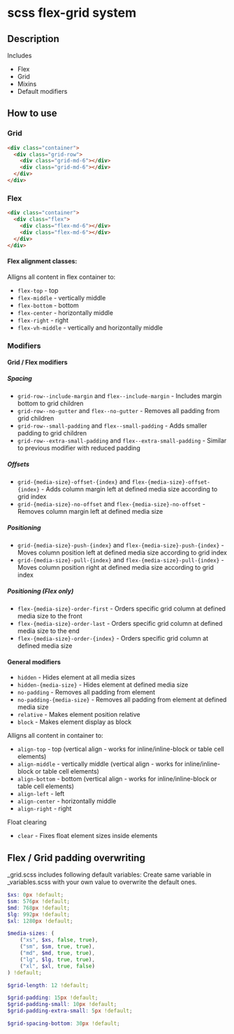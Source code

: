 scss flex-grid system
====================================

## Description

Includes
* Flex
* Grid
* Mixins
* Default modifiers

## How to use
### Grid

```html
<div class="container">
  <div class="grid-row">
    <div class="grid-md-6"></div>
    <div class="grid-md-6"></div>
  </div>
</div>
```
### Flex

```html
<div class="container">
  <div class="flex">
    <div class="flex-md-6"></div>
    <div class="flex-md-6"></div>
  </div>
</div>
```

#### Flex alignment classes:
Alligns all content in flex container to:
* `flex-top` - top
* `flex-middle` - vertically middle
* `flex-bottom` - bottom
* `flex-center` - horizontally middle
* `flex-right` - right
* `flex-vh-middle` - vertically and horizontally middle

### Modifiers
#### Grid / Flex modifiers
##### Spacing
* `grid-row--include-margin` and `flex--include-margin` - Includes margin bottom to grid children
* `grid-row--no-gutter` and `flex--no-gutter` - Removes all padding from grid children
* `grid-row--small-padding` and `flex--small-padding` - Adds smaller padding to grid children
* `grid-row--extra-small-padding` and `flex--extra-small-padding` - Similar to previous modifier with reduced padding

##### Offsets
* `grid-{media-size}-offset-{index}` and `flex-{media-size}-offset-{index}` - Adds column margin left at defined media size according to grid index
* `grid-{media-size}-no-offset` and `flex-{media-size}-no-offset` - Removes column margin left at defined media size

##### Positioning
* `grid-{media-size}-push-{index}` and `flex-{media-size}-push-{index}` - Moves column position left at defined media size according to grid index
* `grid-{media-size}-pull-{index}` and `flex-{media-size}-pull-{index}` - Moves column position right at defined media size according to grid index

##### Positioning (Flex only)
* `flex-{media-size}-order-first` - Orders specific grid column at defined media size to the front
* `flex-{media-size}-order-last` - Orders specific grid column at defined media size to the end
* `flex-{media-size}-order-{index}` - Orders specific grid column at defined media size

#### General modifiers
* `hidden` - Hides element at all media sizes
* `hidden-{media-size}` - Hides element at defined media size
* `no-padding` - Removes all padding from element
* `no-padding-{media-size}` - Removes all padding from element at defined media size
* `relative` - Makes element position relative
* `block` - Makes element display as block

Alligns all content in container to:
* `align-top` - top (vertical align - works for inline/inline-block or table cell elements)
* `align-middle` - vertically middle (vertical align - works for inline/inline-block or table cell elements)
* `align-bottom` - bottom (vertical align - works for inline/inline-block or table cell elements)
* `align-left` - left
* `align-center` - horizontally middle
* `align-right` - right

Float clearing
* `clear` - Fixes float element sizes inside elements

## Flex / Grid padding overwriting
_grid.scss includes following default variables:
Create same variable in _variables.scss with your own value to overwrite the default ones.

```scss
$xs: 0px !default;
$sm: 576px !default;
$md: 768px !default;
$lg: 992px !default;
$xl: 1280px !default;

$media-sizes: (
    ("xs", $xs, false, true),
    ("sm", $sm, true, true),
    ("md", $md, true, true),
    ("lg", $lg, true, true),
    ("xl", $xl, true, false)
) !default;

$grid-length: 12 !default;

$grid-padding: 15px !default;
$grid-padding-small: 10px !default;
$grid-padding-extra-small: 5px !default;

$grid-spacing-bottom: 30px !default;
```
